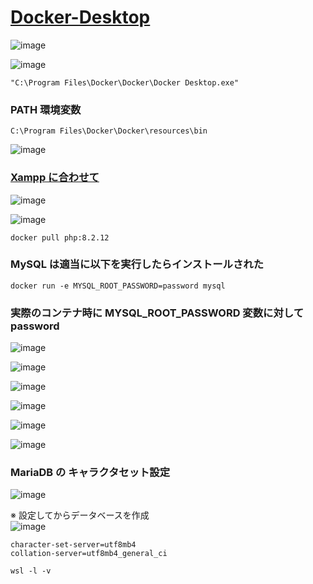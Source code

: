 # [Docker-Desktop](https://docs.docker.com/desktop/install/windows-install/)

![image](https://github.com/winofsql/Docker-Desktop/assets/1501327/a9e46f69-c12a-48ac-b317-3a2e5401fccd)

![image](https://github.com/winofsql/Docker-Desktop/assets/1501327/3aa6aa10-5867-43f8-995b-2aba7a1d5ad7)
```
"C:\Program Files\Docker\Docker\Docker Desktop.exe"
```

### PATH 環境変数
```
C:\Program Files\Docker\Docker\resources\bin
```

![image](https://github.com/winofsql/Docker-Desktop/assets/1501327/2b17df72-b42d-4cd7-92ca-fa4539634476)

### [Xampp に合わせて](https://hub.docker.com/_/php/tags?page=1&name=8.2.12-apach)
![image](https://github.com/winofsql/Docker-Desktop/assets/1501327/bb5a023b-6297-4d45-ad4a-b62a4d1ab878)

![image](https://github.com/winofsql/Docker-Desktop/assets/1501327/7030f225-a2cf-4d20-8d0f-611f941ec28a)
```
docker pull php:8.2.12
```

### MySQL は適当に以下を実行したらインストールされた
```
docker run -e MYSQL_ROOT_PASSWORD=password mysql
```

### 実際のコンテナ時に MYSQL_ROOT_PASSWORD 変数に対して password

![image](https://github.com/winofsql/Docker-Desktop/assets/1501327/d110c937-8ee7-4f26-821f-8d408af371a3)

![image](https://github.com/winofsql/Docker-Desktop/assets/1501327/065e852e-34f9-46d9-9363-0afc7dd522f9)

![image](https://github.com/winofsql/Docker-Desktop/assets/1501327/f934eec3-8c60-49b6-8308-23e2096205a7)

![image](https://github.com/winofsql/Docker-Desktop/assets/1501327/b5c19053-9a0a-4105-91dc-efb11edccdbc)

![image](https://github.com/winofsql/Docker-Desktop/assets/1501327/70e37c54-c4af-4968-8eed-6f7a3cf07cae)

![image](https://github.com/winofsql/Docker-Desktop/assets/1501327/dbb1c702-2f08-477e-943d-acfbebb64206)

### MariaDB の キャラクタセット設定
![image](https://github.com/winofsql/Docker-Desktop/assets/1501327/ba1d640d-3c9e-4eb4-a0fd-0c81251f7520)

※ 設定してからデータベースを作成\
![image](https://github.com/winofsql/Docker-Desktop/assets/1501327/644afa9a-e9fb-4607-b017-d4434758a0b6)
```
character-set-server=utf8mb4
collation-server=utf8mb4_general_ci
```


```
wsl -l -v
```
